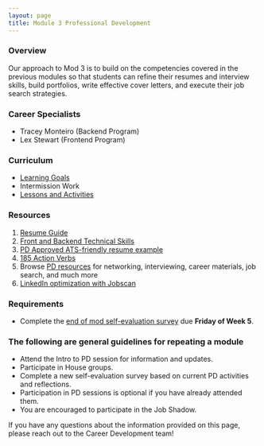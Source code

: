 ```yaml
---
layout: page
title: Module 3 Professional Development
---
```


### Overview
Our approach to Mod 3 is to build on the competencies covered in the previous modules so that students can refine their resumes and interview skills, build portfolios, write effective cover letters, and execute their job search strategies.


### Career Specialists
* Tracey Monteiro (Backend Program)
* Lex Stewart (Frontend Program)


### Curriculum
* [Learning Goals](/module_three/mod3_learning_goals)
* Intermission Work 
* [Lessons and Activities](/module_three/mod3_curriculum)
  
### Resources 
1. [Resume Guide](https://docs.google.com/document/d/1ll53JV8Jt5eveSjdvklUUNQfuYCzHV15TcoOzzk1iDY/edit)
2. [Front and Backend Technical Skills](https://docs.google.com/document/d/1Q-ZSAlXadWmYK48UyO7W3O9zHFQxhnLAWh7wKVdV48o/edit#heading=h.qtpn4l7md817)   
3. [PD Approved ATS-friendly resume example](https://docs.google.com/document/d/1ylVW3d_uHjAwSGkK4WJlbJuU_22BPSK75dn2rRDnm-g/edit) 
4. [185 Action Verbs ](https://www.themuse.com/advice/185-powerful-verbs-that-will-make-your-resume-awesome) 
5. Browse [PD resources](https://careerdev.turing.edu/resources/) for networking, interviewing, career materials, job search, and much more
6. [LinkedIn optimization with Jobscan](https://www.jobscan.co/video-linkedin-optimization)

### Requirements
* Complete the [end of mod self-evaluation survey](https://airtable.com/shrBZWvdZfHSeey57) due **Friday of Week 5**.

### The following are general guidelines for repeating a module
 * Attend the Intro to PD session for information and updates.
 * Participate in House groups.
 * Complete a new self-evaluation survey based on current PD activities and reflections.
 * Participation in PD sessions is optional if you have already attended them.
 * You are encouraged to participate in the Job Shadow.

If you have any questions about the information provided on this page,  please reach out to the Career Development team!
